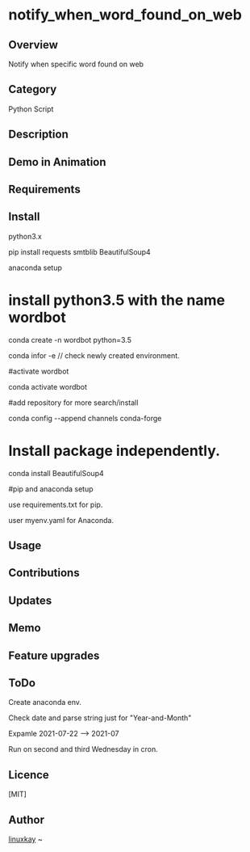 # notify_when_word_found_on_web

## Overview

Notify when specific word found on web

## Category

Python Script

## Description

## Demo in Animation

## Requirements

## Install

python3.x

pip install requests smtblib BeautifulSoup4

anaconda setup

# install python3.5 with the name wordbot
conda create -n wordbot python=3.5

conda infor -e // check newly created environment.

#activate wordbot

conda activate wordbot

#add repository for more search/install

conda config --append channels conda-forge

# Install package independently.
conda install BeautifulSoup4

#pip and anaconda setup

use requirements.txt for pip.

user myenv.yaml for Anaconda.

## Usage

## Contributions

## Updates

## Memo

## Feature upgrades

## ToDo

Create anaconda env.

Check date and parse string just for "Year-and-Month" 

Expamle 2021-07-22 --> 2021-07

Run on second and third Wednesday in cron.

## Licence
[MIT]

## Author

[linuxkay](https://github.com/linuxkay)
~                                        
